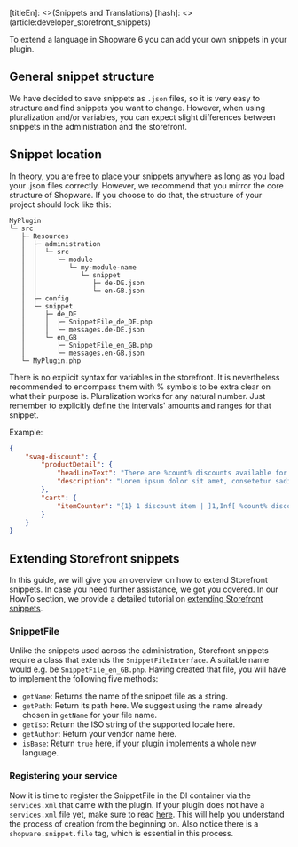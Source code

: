 [titleEn]: <>(Snippets and Translations)
[hash]: <>(article:developer_storefront_snippets)

To extend a language in Shopware 6 you can add your own snippets in your plugin.

## General snippet structure

We have decided to save snippets as `.json` files, so it is very easy to structure and find snippets you want to change. 
However, when using pluralization and/or variables, you can expect slight differences between snippets 
in the administration and the storefront.

## Snippet location

In theory, you are free to place your snippets anywhere as long as you load your .json files correctly. 
However, we recommend that you mirror the core structure of Shopware. If you choose to do that, 
the structure of your project should look like this:

```
MyPlugin
└─ src
   ├─ Resources
   │  ├─ administration
   │  │  └─ src
   │  │     └─ module
   │  │        └─ my-module-name
   │  │           └─ snippet
   │  │              ├─ de-DE.json
   │  │              └─ en-GB.json
   │  ├─ config
   │  └─ snippet
   │     ├─ de_DE
   │     │  ├─ SnippetFile_de_DE.php
   │     │  └─ messages.de-DE.json
   │     └─ en_GB
   │        ├─ SnippetFile_en_GB.php
   │        └─ messages.en-GB.json
   └─ MyPlugin.php
```

There is no explicit syntax for variables in the storefront. It is nevertheless recommended to encompass them 
with % symbols to be extra clear on what their purpose is. Pluralization works for any natural number. 
Just remember to explicitly define the intervals' amounts and ranges for that snippet.

Example:
```json
{
    "swag-discount": {
        "productDetail": {
            "headLineText": "There are %count% discounts available for %product%:",
            "description": "Lorem ipsum dolor sit amet, consetetur sadipscing elitr, sed diam ..."
        },
        "cart": {
            "itemCounter": "{1} 1 discount item | ]1,Inf[ %count% discount items",
        }
    }
}
```

## Extending Storefront snippets

In this guide, we will give you an overview on how to extend Storefront snippets. In case you need further assistance,
we got you covered. In our HowTo section, we provide a detailed tutorial on 
[extending Storefront snippets](./../../50-how-to/245-adding-snippets.md).

### SnippetFile

Unlike the snippets used across the administration, Storefront snippets require a class that extends the 
`SnippetFileInterface`. A suitable name would e.g. be `SnippetFile_en_GB.php`. Having created that file, 
you will have to implement the following five methods:

- `getName`: Returns the name of the snippet file as a string. 
- `getPath`: Return its path here. We suggest using the name already chosen in `getName` for your file name.
- `getIso`: Return the ISO string of the supported locale here.  
- `getAuthor`: Return your vendor name here.
- `isBase`: Return `true` here, if your plugin implements a whole new language.

### Registering your service

Now it is time to register the SnippetFile in the DI container via the `services.xml` that came with the plugin.
If your plugin does not have a `services.xml` file yet, make sure to read 
[here](./../40-services-subscriber.md). This will help you understand the 
process of creation from the beginning on. Also notice there is a `shopware.snippet.file` tag, 
which is essential in this process.

